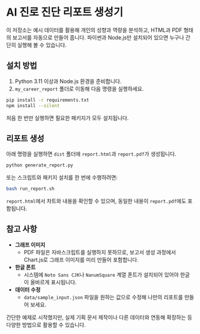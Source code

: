 # AI 진로 진단 리포트 생성기

이 저장소는 예시 데이터를 활용해 개인의 성향과 역량을 분석하고, HTML과 PDF 형태의 보고서를 자동으로 만들어 줍니다. 파이썬과 Node.js만 설치되어 있으면 누구나 간단히 실행해 볼 수 있습니다.

## 설치 방법

1. Python 3.11 이상과 Node.js 환경을 준비합니다.
2. `my_career_report` 폴더로 이동해 다음 명령을 실행하세요.

```bash
pip install -r requirements.txt
npm install --silent
```

처음 한 번만 실행하면 필요한 패키지가 모두 설치됩니다.

## 리포트 생성

아래 명령을 실행하면 `dist` 폴더에 `report.html`과 `report.pdf`가 생성됩니다.

```bash
python generate_report.py
```

또는 스크립트와 패키지 설치를 한 번에 수행하려면:

```bash
bash run_report.sh
```

`report.html`에서 차트와 내용을 확인할 수 있으며, 동일한 내용이 `report.pdf`에도 포함됩니다.

## 참고 사항

- **그래프 이미지**
  - PDF 파일은 자바스크립트를 실행하지 못하므로, 보고서 생성 과정에서 Chart.js로 그래프 이미지를 미리 만들어 포함합니다.
- **한글 폰트**
  - 시스템에 `Noto Sans CJK`나 `NanumSquare` 계열 폰트가 설치되어 있어야 한글이 올바르게 표시됩니다.
- **데이터 수정**
  - `data/sample_input.json` 파일을 원하는 값으로 수정해 나만의 리포트를 만들어 보세요.

간단한 예제로 시작했지만, 실제 기획 문서 제작이나 다른 데이터와 연동해 확장하는 등 다양한 방법으로 활용할 수 있습니다.
